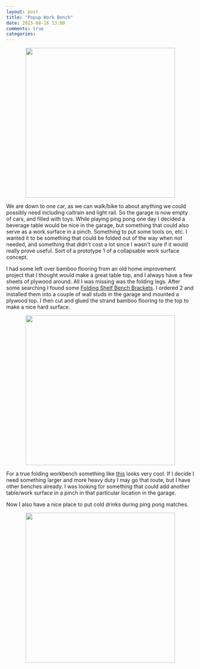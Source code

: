 ```yaml
---
layout: post
title: "Popup Work Bench"
date: 2015-08-16 13:00
comments: true
categories: 
---
```


<img src="//s3.amazonaws.com/rwx-blog/popup_workbench1.JPG"  style="height: 400px; display: block; margin: auto;">

We are down to one car, as we can walk/bike to about anything we could possibly need including caltrain and light rail. So the garage is now empty of cars, and filled with toys. While playing ping pong one day I decided a beverage table would be nice in the garage, but something that could also serve as a work surface in a pinch. Something to put some tools on, etc. I wanted it to be something that could be folded out of the way when not needed, and something that didn't cost a lot since I wasn't sure if it would really prove useful. Sort of a prototype 1 of a collapsable work surface concept.

I had some left over bamboo flooring from an old home improvement project that I thought would make a great table top, and I always have a few sheets of plywood around. All I was missing was the folding legs. After some searching I found some <a href="http://www.amazon.com/gp/product/B00LGBZC4G" target="_blank">Folding Shelf Bench Brackets</a>. I ordered 2 and installed them into a couple of wall studs in the garage and mounted a plywood top. I then cut and glued the strand bamboo flooring to the top to make a nice hard surface. 

<img src="//s3.amazonaws.com/rwx-blog/popup_workbench2.JPG"  style="height: 400px; display: block; margin: auto;">

For a true folding workbench something like <a href="http://goo.gl/lXKgtQ" target="_blank">this</a> looks very cool. If I decide I need something larger and more heavy duty I may go that route, but I have other benches already. I was looking for something that could add another table/work surface in a pinch in that particular location in the garage.

Now I also have a nice place to put cold drinks during ping pong matches. 

<img src="//s3.amazonaws.com/rwx-blog/popup_workbench3.JPG"  style="height: 400px; display: block; margin: auto;">
